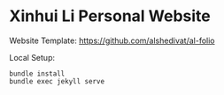 # Xinhui Li Personal Website

Website Template: https://github.com/alshedivat/al-folio

Local Setup:
```
bundle install
bundle exec jekyll serve
```